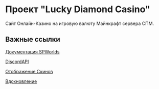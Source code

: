 # Проект "Lucky Diamond Casino"

Сайт Онлайн-Казино на игровую валюту Майнкрафт сервера СПМ.

## Важные ссылки

[Документация SPWorlds](https://github.com/sp-worlds/api-docs)

[DiscordAPI](https://discord.com/developers/docs/topics/oauth2#oauth2)

[Отображение Скинов](https://visage.surgeplay.com/index.html)

[Вдохновление](https://cs.fail/en/)

